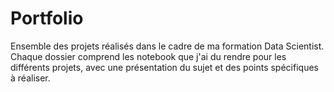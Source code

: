 # Portfolio
Ensemble des projets réalisés dans le cadre de ma formation Data Scientist.
Chaque dossier comprend les notebook que j'ai du rendre pour les différents projets, avec une présentation du sujet et des points spécifiques à réaliser.
